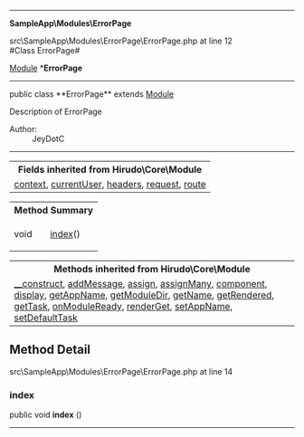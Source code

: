 
- - -

**SampleApp\Modules\ErrorPage**
<div class="location">src\SampleApp\Modules\ErrorPage\ErrorPage.php at line 12</div>
#Class ErrorPage#

<a href="https://github.com/JeyDotC/Hirudo-docs/blob/master/hirudo/core/module.html">Module</a>
    ***ErrorPage**


- - -

<p class="signature">public  class **ErrorPage**
extends <a href="https://github.com/JeyDotC/Hirudo-docs/blob/master/hirudo/core/module.html">Module</a>

</p>

<div class="comment" id="overview_description"><p>Description of ErrorPage</p></div>

<dl>
<dt>Author:</dt>
<dd>JeyDotC</dd>
</dl>

- - -

<table class="inherit">
<tr><th colspan="2">Fields inherited from Hirudo\Core\Module</th></tr>
<tr><td><a href="https://github.com/JeyDotC/Hirudo-docs/blob/master/hirudo/core/module.html#context">context</a>, <a href="https://github.com/JeyDotC/Hirudo-docs/blob/master/hirudo/core/module.html#currentUser">currentUser</a>, <a href="https://github.com/JeyDotC/Hirudo-docs/blob/master/hirudo/core/module.html#headers">headers</a>, <a href="https://github.com/JeyDotC/Hirudo-docs/blob/master/hirudo/core/module.html#request">request</a>, <a href="https://github.com/JeyDotC/Hirudo-docs/blob/master/hirudo/core/module.html#route">route</a></td></tr></table>

<table id="summary_method">
<tr><th colspan="2">Method Summary</th></tr>
<tr>
<td class="type">  void</td>
<td class="description"><p class="name"><a href="#index">index</a>()</p></td>
</tr>
</table>

<table class="inherit">
<tr><th colspan="2">Methods inherited from Hirudo\Core\Module</th></tr>
<tr><td><a href="https://github.com/JeyDotC/Hirudo-docs/blob/master/hirudo/core/module.html#__construct()">__construct</a>, <a href="https://github.com/JeyDotC/Hirudo-docs/blob/master/hirudo/core/module.html#addMessage()">addMessage</a>, <a href="https://github.com/JeyDotC/Hirudo-docs/blob/master/hirudo/core/module.html#assign()">assign</a>, <a href="https://github.com/JeyDotC/Hirudo-docs/blob/master/hirudo/core/module.html#assignMany()">assignMany</a>, <a href="https://github.com/JeyDotC/Hirudo-docs/blob/master/hirudo/core/module.html#component()">component</a>, <a href="https://github.com/JeyDotC/Hirudo-docs/blob/master/hirudo/core/module.html#display()">display</a>, <a href="https://github.com/JeyDotC/Hirudo-docs/blob/master/hirudo/core/module.html#getAppName()">getAppName</a>, <a href="https://github.com/JeyDotC/Hirudo-docs/blob/master/hirudo/core/module.html#getModuleDir()">getModuleDir</a>, <a href="https://github.com/JeyDotC/Hirudo-docs/blob/master/hirudo/core/module.html#getName()">getName</a>, <a href="https://github.com/JeyDotC/Hirudo-docs/blob/master/hirudo/core/module.html#getRendered()">getRendered</a>, <a href="https://github.com/JeyDotC/Hirudo-docs/blob/master/hirudo/core/module.html#getTask()">getTask</a>, <a href="https://github.com/JeyDotC/Hirudo-docs/blob/master/hirudo/core/module.html#onModuleReady()">onModuleReady</a>, <a href="https://github.com/JeyDotC/Hirudo-docs/blob/master/hirudo/core/module.html#renderGet()">renderGet</a>, <a href="https://github.com/JeyDotC/Hirudo-docs/blob/master/hirudo/core/module.html#setAppName()">setAppName</a>, <a href="https://github.com/JeyDotC/Hirudo-docs/blob/master/hirudo/core/module.html#setDefaultTask()">setDefaultTask</a></td></tr></table>

<h2 id="detail_method">Method Detail</h2>
<div class="location">src\SampleApp\Modules\ErrorPage\ErrorPage.php at line 14</div>
<h3 id="index()">index</h3>

public  void **index** ()<div class="details">
</div>

- - -

